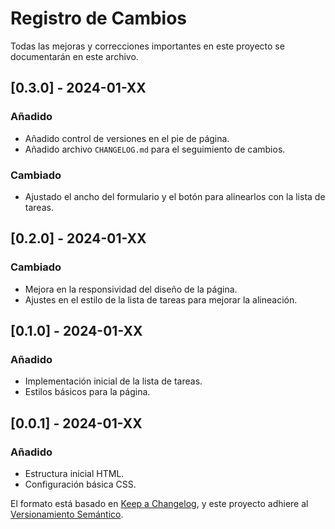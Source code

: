 # Registro de Cambios

Todas las mejoras y correcciones importantes en este proyecto se documentarán en este archivo.


## [0.3.0] - 2024-01-XX
### Añadido
- Añadido control de versiones en el pie de página.
- Añadido archivo `CHANGELOG.md` para el seguimiento de cambios.

### Cambiado
- Ajustado el ancho del formulario y el botón para alinearlos con la lista de tareas.

## [0.2.0] - 2024-01-XX
### Cambiado
- Mejora en la responsividad del diseño de la página.
- Ajustes en el estilo de la lista de tareas para mejorar la alineación.

## [0.1.0] - 2024-01-XX
### Añadido
- Implementación inicial de la lista de tareas.
- Estilos básicos para la página.

## [0.0.1] - 2024-01-XX
### Añadido
- Estructura inicial HTML.
- Configuración básica CSS.




El formato está basado en [Keep a Changelog](https://keepachangelog.com/en/1.0.0/),
y este proyecto adhiere al [Versionamiento Semántico](https://semver.org/spec/v2.0.0.html).